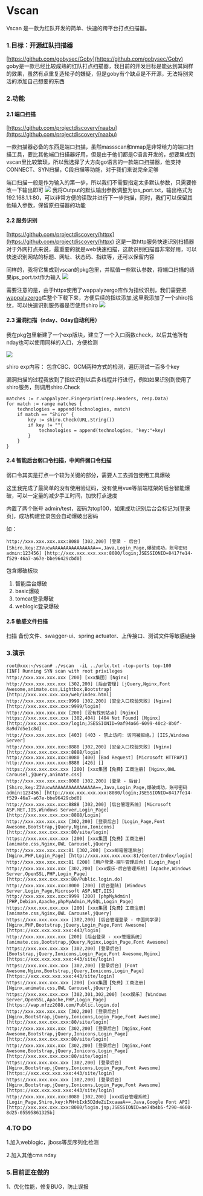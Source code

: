 Vscan
================================
Vscan 是一款为红队开发的简单、快速的跨平台打点扫描器。

### 1.目标：开源红队扫描器
[https://github.com/gobysec/Goby](https://github.com/gobysec/Goby)
goby是一款已经比较成熟的红队打点扫描器，我目前的开发目标是能达到其同样的效果，虽然有点重复造轮子的嫌疑，但是goby有个缺点是不开源，无法特别灵活的添加自己想要的东西


### 2.功能
#### 2.1 端口扫描

[https://github.com/projectdiscovery/naabu](https://github.com/projectdiscovery/naabu)

一款扫描器必备的东西是端口扫描，虽然massscan和nmap是非常给力的端口扫描工具，要比其他端口扫描器好用，但是由于他们都是C语言开发的，想要集成到vscan里比较繁琐，所以我选择了大方向go语言的一款端口扫描器，他支持CONNECT、SYN扫描，C段扫描等功能，对于我们来说完全足够

端口扫描一般是作为输入的第一步，所以我们不需要指定太多默认参数，只需要修改一下输出即可
![](/img/vscan/2021-06-23-11-31-36.png)
我将Output的默认输出参数调整为ips_port.txt，输出格式为192.168.1.1:80，可以非常方便的读取并进行下一步扫描，同时，我们可以保留其他输入参数，保留原扫描器的功能


#### 2.2 服务识别
[https://github.com/projectdiscovery/httpx](https://github.com/projectdiscovery/httpx)
这是一款http服务快速识别扫描器
对于外网打点来说，最重要的就是web快速扫描，这款识别扫描器非常好用，可以快速识别网站的标题、网址、状态码、指纹等，还可以保留内容

同样的，我将它集成到vscan的pkg包里，并赋值一些默认参数，将端口扫描的结果ips_port.txt作为输入
![](/img/vscan/2021-06-23-11-40-15.png)

需要注意的是，由于httpx使用了wappalyzergo库作为指纹识别，我们需要把[wappalyzergo](https://github.com/projectdiscovery/wappalyzergo)库整个下载下来，方便后续的指纹添加,这里我添加了一个shiro指纹，可以快速识别服务器是否使用shiro
![](/img/vscan/2021-06-23-11-41-59.png)


#### 2.3 漏洞扫描（nday、0day自动利用）
我在pkg包里新建了一个exp版块，建立了一个入口函数check，以后其他所有nday也可以使用同样的入口，方便检测

![](/img/vscan/2021-06-23-11-43-50.png)

shiro exp内容：
包含CBC、GCM两种方式的检测，遍历测试一百多个key

漏洞扫描的过程我放到了指纹识别以后多线程并行进行，例如如果识别到使用了shiro服务，则调用shiro.Check
```
matches := r.wappalyzer.Fingerprint(resp.Headers, resp.Data)
for match := range matches {
    technologies = append(technologies, match)
    if match == "Shiro" {
        key := shiro.Check(URL.String())
        if key != ""{
            technologies = append(technologies, "key:"+key)
        }
    }
}
```

#### 2.4 智能后台弱口令扫描，中间件弱口令扫描

弱口令其实是打点一个较为关键的部分，需要人工去抓包使用工具爆破

这里我完成了最简单的没有使用验证码，没有使用vue等前端框架的后台智能爆破，可以一定量的减少手工时间，加快打点速度

内置了两个账号 admin/test，密码为top100，如果成功识别后台会标记为\[登录页\]，成功构建登录包会自动爆破出密码

如：

`http://xxx.xxx.xxx.xxx:8080 [302,200] [登录 - 后台] [Shiro,key:Z3VucwAAAAAAAAAAAAAAAA==,Java,Login_Page,爆破成功，账号密码 admin:123456] [http://xxx.xxx.xxx.xxx:8080/login;JSESSIONID=8417fe14-f529-46a7-a67e-bbe96429cbd0]`

包含爆破板块
1. 智能后台爆破
2. basic爆破
3. tomcat登录爆破
4. weblogic登录爆破

#### 2.5 敏感文件扫描

扫描 备份文件、swagger-ui、spring actuator、上传接口、测试文件等敏感链接

### 3.演示
```
root@xxx:~/vscan# ./vscan  -iL ../urlx.txt -top-ports top-100
[INF] Running SYN scan with root privileges
http://xxx.xxx.xxx.xxx [200] [xxx集团] [Nginx]
http://xxx.xxx.xxx.xxx [302,200] [后台管理] [jQuery,Nginx,Font Awesome,animate.css,Lightbox,Bootstrap] [http://xxx.xxx.xxx.xxx/web/index.html]
http://xxx.xxx.xxx.xxx:9999 [302,200] [安全入口校验失败] [Nginx] [http://xxx.xxx.xxx.xxx:9999/login]
http://xxx.xxx.xxx.xxx [200] [没有找到站点] [Nginx]
https://xxx.xxx.xxx.xxx [302,404] [404 Not Found] [Nginx] [http://xxx.xxx.xxx.xxx/login;JSESSIONID=9af94a66-6099-40c2-8b0f-8a9d7d5e1c8d]
http://xxx.xxx.xxx.xxx [403] [403 - 禁止访问: 访问被拒绝。] [IIS,Windows Server]
http://xxx.xxx.xxx.xxx:8888 [302,200] [安全入口校验失败] [Nginx] [http://xxx.xxx.xxx.xxx:8888/login]
http://xxx.xxx.xxx.xxx:8080 [400] [Bad Request] [Microsoft HTTPAPI]
http://xxx.xxx.xxx.xxx:8888 [426] []
https://xxx.xxx.xxx.xxx [200] [xxx集团【免费】工商注册] [Nginx,OWL Carousel,jQuery,animate.css]
http://xxx.xxx.xxx.xxx:8080 [302,200] [登录 - 后台] [Shiro,key:Z3VucwAAAAAAAAAAAAAAAA==,Java,Login_Page,爆破成功，账号密码 admin:123456] [http://xxx.xxx.xxx.xxx:8080/login;JSESSIONID=8417fe14-f529-46a7-a67e-bbe96429cbd0]
http://xxx.xxx.xxx.xxx:8888 [302,200] [后台管理系统] [Microsoft ASP.NET,IIS,Windows Server,Login_Page] [http://xxx.xxx.xxx.xxx:8888/Login]
http://xxx.xxx.xxx.xxx [302,200] [登录后台] [Login_Page,Font Awesome,Bootstrap,jQuery,Nginx,Ionicons] [http://xxx.xxx.xxx.xxx:80/site/login]
https://xxx.xxx.xxx.xxx [200] [xxx集团【免费】工商注册] [animate.css,Nginx,OWL Carousel,jQuery]
http://xxx.xxx.xxx.xxx:81 [302,200] [xxx邮箱管理后台] [Nginx,PHP,Login_Page] [http://xxx.xxx.xxx.xxx:81/Center/Index/login]
http://xxx.xxx.xxx.xxx:81 [200] [用户登录-端午管理后台] [Login_Page]
http://xxx.xxx.xxx.xxx [302,200] [xxx娱乐-后台管理系统] [Apache,Windows Server,OpenSSL,PHP,Login_Page] [http://xxx.xxx.xxx.xxx:80/Public.login.do]
http://xxx.xxx.xxx.xxx:8000 [200] [后台登陆] [Windows Server,Login_Page,Microsoft ASP.NET,IIS]
http://xxx.xxx.xxx.xxx:9999 [200] [phpMyAdmin] [PHP,Debian,Apache,phpMyAdmin,MySQL,Login_Page]
https://xxx.xxx.xxx.xxx [200] [xxx集团【免费】工商注册] [animate.css,Nginx,OWL Carousel,jQuery]
https://xxx.xxx.xxx.xxx [302,200] [后台管理登录 - 中国同学录] [Nginx,PHP,Bootstrap,jQuery,Login_Page,Font Awesome] [https://xxx.xxx.xxx.xxx:443/login]
http://xxx.xxx.xxx.xxx [200] [后台登录 - xxx管理系统] [animate.css,Bootstrap,jQuery,Nginx,Login_Page,Font Awesome]
https://xxx.xxx.xxx.xxx [302,200] [登录后台] [Bootstrap,jQuery,Ionicons,Login_Page,Font Awesome,Nginx] [https://xxx.xxx.xxx.xxx:443/site/login]
https://xxx.xxx.xxx.xxx [302,200] [登录后台] [Font Awesome,Nginx,Bootstrap,jQuery,Ionicons,Login_Page] [https://xxx.xxx.xxx.xxx:443/site/login]
https://xxx.xxx.xxx.xxx [200] [xxx集团【免费】工商注册] [Nginx,animate.css,OWL Carousel,jQuery]
https://xxx.xxx.xxx.xxx [302,301,302,200] [xxx娱乐] [Windows Server,OpenSSL,Apache,PHP,Login_Page] [https://wap.mfzz2088.com/Public.login.do]
http://xxx.xxx.xxx.xxx [302,200] [登录后台] [Nginx,Bootstrap,jQuery,Ionicons,Login_Page,Font Awesome] [http://xxx.xxx.xxx.xxx:80/site/login]
http://xxx.xxx.xxx.xxx [302,200] [登录后台] [Nginx,Font Awesome,Bootstrap,jQuery,Ionicons,Login_Page] [http://xxx.xxx.xxx.xxx:80/site/login]
http://xxx.xxx.xxx.xxx [302,200] [登录后台] [Nginx,Font Awesome,Bootstrap,jQuery,Ionicons,Login_Page] [http://xxx.xxx.xxx.xxx:80/site/login]
https://xxx.xxx.xxx.xxx [302,200] [登录后台] [Nginx,Bootstrap,jQuery,Ionicons,Login_Page,Font Awesome] [https://xxx.xxx.xxx.xxx:443/site/login]
https://xxx.xxx.xxx.xxx [302,200] [登录后台] [Nginx,Bootstrap,jQuery,Ionicons,Login_Page,Font Awesome] [https://xxx.xxx.xxx.xxx:443/site/login]
http://xxx.xxx.xxx.xxx:8080 [302,200] [xxx后台管理系统] [Login_Page,Shiro,key:kPH+bIxk5D2deZiIxcaaaA==,Java,Google Font API] [http://xxx.xxx.xxx.xxx:8080/login.jsp;JSESSIONID=ae74b4b5-f290-4660-8d25-05595861325b]
```

### 4.TO DO

1.加入weblogic，jboss等反序列化检测

2.加入其他cms nday

### 5.目前正在做的

1、优化性能，修复BUG，防止误报